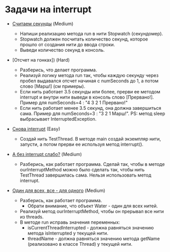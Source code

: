 # **Задачи на interrupt**

* [Считаем секунды]() (Medium)

    * Напиши реализацию метода run в нити Stopwatch (секундомер).
    * Stopwatch должен посчитать количество секунд, которое прошло от создания нити до ввода строки.
    * Выведи количество секунд в консоль.

* [Отсчет на гонках]) (Hard)

    * Разберись, что делает программа.
    * Реализуй логику метода run так, чтобы каждую секунду через пробел выдавался отсчет начиная с numSeconds до 1, а потом слово [Марш!] (см примеры).
    * Если нить работает 3.5 секунды или более, прерви ее методом interrupt и внутри нити выведи в консоль слово \[Прервано!\]. Пример для numSeconds=4 : "4 3 2 1 Прервано!"
    * Если нить работает менее 3.5 секунд, она должна завершиться сама. Пример для numSeconds=3 : "3 2 1 Марш!". PS: метод sleep выбрасывает InterruptedException.

* [Снова interrupt]() (Easy)

    * Создай нить TestThread. В методе main создай экземпляр нити, запусти, а потом прерви ее используя метод interrupt().

* [А без interrupt слабо?]() (Medium)

    * Разберись, как работает программа. Сделай так, чтобы в методе ourInterruptMethod можно было сделать так, чтобы нить TestThread завершилась сама. Нельзя использовать метод interrupt.

* [Один для всех, все - для одного]() (Medium)

    * Разберись, как работает программа.
        * Обрати внимание, что объект Water - один для всех нитей.
    * Реализуй метод ourInterruptMethod, чтобы он прерывал все нити из threads.
    * В методе run исправь значения переменных:
        * isCurrentThreadInterrupted - должна равняться значению метода isInterrupted у текущей нити.
        * threadName - должна равняться значению метода getName (реализовано в классе Thread) у текущей нити.